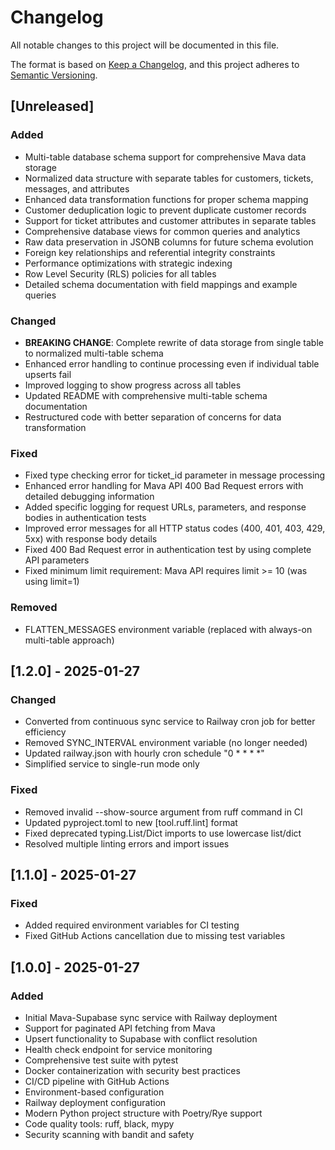 # Changelog

All notable changes to this project will be documented in this file.

The format is based on [Keep a Changelog](https://keepachangelog.com/en/1.0.0/),
and this project adheres to [Semantic Versioning](https://semver.org/spec/v2.0.0.html).

## [Unreleased]

### Added
- Multi-table database schema support for comprehensive Mava data storage
- Normalized data structure with separate tables for customers, tickets, messages, and attributes
- Enhanced data transformation functions for proper schema mapping
- Customer deduplication logic to prevent duplicate customer records
- Support for ticket attributes and customer attributes in separate tables
- Comprehensive database views for common queries and analytics
- Raw data preservation in JSONB columns for future schema evolution
- Foreign key relationships and referential integrity constraints
- Performance optimizations with strategic indexing
- Row Level Security (RLS) policies for all tables
- Detailed schema documentation with field mappings and example queries

### Changed
- **BREAKING CHANGE**: Complete rewrite of data storage from single table to normalized multi-table schema
- Enhanced error handling to continue processing even if individual table upserts fail
- Improved logging to show progress across all tables
- Updated README with comprehensive multi-table schema documentation
- Restructured code with better separation of concerns for data transformation

### Fixed
- Fixed type checking error for ticket_id parameter in message processing
- Enhanced error handling for Mava API 400 Bad Request errors with detailed debugging information
- Added specific logging for request URLs, parameters, and response bodies in authentication tests
- Improved error messages for all HTTP status codes (400, 401, 403, 429, 5xx) with response body details
- Fixed 400 Bad Request error in authentication test by using complete API parameters
- Fixed minimum limit requirement: Mava API requires limit >= 10 (was using limit=1)

### Removed
- FLATTEN_MESSAGES environment variable (replaced with always-on multi-table approach)

## [1.2.0] - 2025-01-27

### Changed
- Converted from continuous sync service to Railway cron job for better efficiency
- Removed SYNC_INTERVAL environment variable (no longer needed)
- Updated railway.json with hourly cron schedule "0 * * * *"
- Simplified service to single-run mode only

### Fixed
- Removed invalid --show-source argument from ruff command in CI
- Updated pyproject.toml to new [tool.ruff.lint] format
- Fixed deprecated typing.List/Dict imports to use lowercase list/dict
- Resolved multiple linting errors and import issues

## [1.1.0] - 2025-01-27

### Fixed
- Added required environment variables for CI testing
- Fixed GitHub Actions cancellation due to missing test variables

## [1.0.0] - 2025-01-27

### Added
- Initial Mava-Supabase sync service with Railway deployment
- Support for paginated API fetching from Mava
- Upsert functionality to Supabase with conflict resolution
- Health check endpoint for service monitoring
- Comprehensive test suite with pytest
- Docker containerization with security best practices
- CI/CD pipeline with GitHub Actions
- Environment-based configuration
- Railway deployment configuration
- Modern Python project structure with Poetry/Rye support
- Code quality tools: ruff, black, mypy
- Security scanning with bandit and safety 